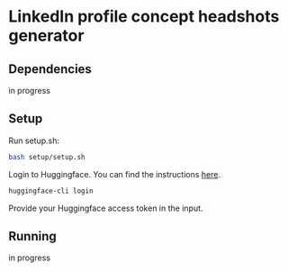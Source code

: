 # LinkedIn profile concept headshots generator

## Dependencies

in progress

## Setup

Run setup.sh:

```bash
bash setup/setup.sh
```

Login to Huggingface.
You can find the instructions [here](https://huggingface.co/docs/huggingface_hub/en/guides/cli#huggingface-cli-login).

```bash
huggingface-cli login
```

Provide your Huggingface access token in the input.

## Running

in progress
